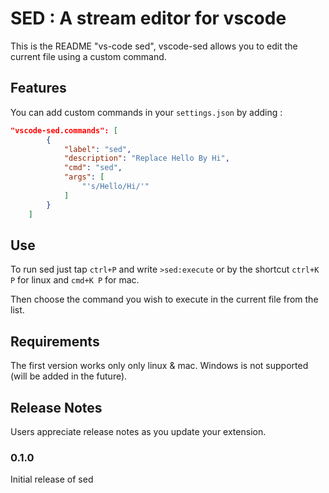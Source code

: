 # SED : A stream editor for vscode

This is the README "vs-code sed", vscode-sed allows you to edit the
current file using a custom command.

## Features

You can add custom commands in your `settings.json` by adding :

``` json
"vscode-sed.commands": [
        {
            "label": "sed",
            "description": "Replace Hello By Hi",
            "cmd": "sed",
            "args": [
                "'s/Hello/Hi/'"
            ]
        }
    ]
```

## Use

To run sed just tap `ctrl+P` and write `>sed:execute` or by the shortcut `ctrl+K P` for
linux and `cmd+K P` for mac.

Then choose the command you wish to execute in the current file from the list.

## Requirements

The first version works only only linux & mac. Windows is not supported
(will be added in the future).

## Release Notes

Users appreciate release notes as you update your extension.

### 0.1.0

Initial release of sed
